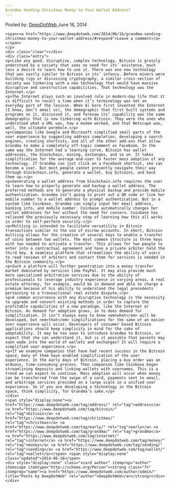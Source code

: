 ```yaml
---
Grandma Sending Christmas Money to Your Wallet Address?
---
```

<article class="post-listing post-5736 post type-post status-publish format-standard has-post-thumbnail hentry category-deepdot-news tag-address tag-bitcoin tag-christmas tag-early tag-grandma tag-internet tag-money tag-sending tag-wallet">
    <div class="post-inner">
        <span>Posted by: <a href="https://www.deepdotweb.com/author/admin/" title="">DeepDotWeb </a></span>
    <span>June 16, 2014</span>
    
    <span><a href="https://www.deepdotweb.com/2014/06/16/grandma-sending-christmas-money-to-your-wallet-address/#respond">Leave a comment</a></span>
    </p>
    <div class="clear"></div>
    <div class="entry">
    <p>Like any good, disruptive, complex technology, Bitcoin is grossly understood by a society that sees no need for its’ existence, much less a desire to learn how to use it. There was one new technology that was vastly similar to Bitcoin in its’ infancy. Before miners were building rigs or discussing cryptography, a similar cross-section of society was tinkering with a new technology that would have massive disruptive and constructive capabilities. That technology was the Internet.</p>
    <p>The Internet plays such an involved role in modern-day life that it is difficult to recall a time when it’s terminology was not an everyday part of the lexicon. When Al Gore first invented the Internet (I know, don’t email us), the demographic that first built systems and programs on it, discussed it, and foresaw its’ capability was the same demographic that is now tinkering with Bitcoin. They were the ones who understood what a URL was, how a modem worked, and that Netscape was, well, the ultimate wormhole.</p>
    <p>Companies like Google and Microsoft simplified small parts of the user experience by suggesting address completion, developing a search engines, creating shortcuts, and all of the other add-ons that allow Grandma to make a completely off-topic comment on Facebook. In the same way the Internet had a learning curve, Bitcoin has wallet addresses, the blockchain, mining, exchanges, and so on. It takes simplification for the average end-user to foster mass adoption of any technology. If Grandma can just click on a Facebook shortcut, she can become a user. But most people cannot presently navigate their way through blockchain.info, generate a wallet, buy bitcoins, and back them up.</p>
    <p>Generating a wallet address from blockchain.info requires the user to learn how to properly generate and backup a wallet address. The preferred methods are to generate a physical backup and provide mobile authentication. Grandma isn’t going to print out a QR code or link her mobile number to a wallet address to prompt authentication. But in a system like Coinbase, Grandma can simply input her email address, banking info, and mobile number. Coinbase automatically changes her wallet addresses for her without the need for concern. Coinbase has relieved the previously necessary step of learning how this all works in order to self-perform security.</p>
    <p>Multisig is intended to facilitate versatility in Bitcoin transactions similar to the use of escrow accounts. In short, Bitcoin multisig allows for the creation of several keys to enable a transfer of coins between two wallets. The most common structure is three keys with two needed to activate a transfer. This allows for two people to enter into a contractual agreement and have a private arbiter hold the third key. A seamless platform that streamlines the ability of users to read reviews of arbiters and contact them for services is needed in the Bitcoin community.</p>
    <p>Such a platform will further penetration into a money transfer market dominated by services like PayPal. It may also provide much more specialized arbitration services due to the ability of professionals to leverage industry experience in varying areas. A real estate attorney, for example, would be in demand and able to charge a premium because of his ability to understand the legal precedents pertaining to a transactional real estate dispute.</p>
    <p>A common occurrence with any disruptive technology is the necessity to upgrade and convert existing methods in order to capture the profitable capabilities of a new paradigm, like the Internet or Bitcoin. As demand for adoption grows, so to does demand for simplification. It isn’t always easy to know <em>what</em> will be developed, but <em>that</em> simplifications for the sake of an easier user experience will occur. Developers of consumer based Bitcoin applications should keep simplicity in mind for the sake of adoptability. It may be too soon to introduce Grandma to Bitcoin, or expect that she can understand it, but is it possible that parents may soon wade into the world of wallets and exchanges? It will require a simplified user experience.</p>
    <p>If we examine companies that have had recent success in the Bitcoin space, many of them have enabled simplification of the user experience. In the early days of Bitcoin, placing a buy order was an arduous, time-consuming process. Then companies like Coinbase began streamlining deposits and linking wallets with usernames. This is a trend we can expect to continue. Mass adoption will occur when money can be transferred from the swipe of a card, payments sent to email, and arbitrage services provided on a large scale in a unified user experience. So if you are developing a technology in the Bitcoin space, think simplicity, for Grandma’s sake.</p>
    </div>
    <span style="display:none"><a href="https://www.deepdotweb.com/tag/address/" rel="tag">address</a> <a href="https://www.deepdotweb.com/tag/bitcoin/" rel="tag">bitcoin</a> <a href="https://www.deepdotweb.com/tag/christmas/" rel="tag">christmas</a> <a href="https://www.deepdotweb.com/tag/early/" rel="tag">early</a> <a href="https://www.deepdotweb.com/tag/grandma/" rel="tag">grandma</a> <a href="https://www.deepdotweb.com/tag/internet/" rel="tag">internet</a> <a href="https://www.deepdotweb.com/tag/money/" rel="tag">money</a> <a href="https://www.deepdotweb.com/tag/sending/" rel="tag">sending</a> <a href="https://www.deepdotweb.com/tag/wallet/" rel="tag">wallet</a></span> <span style="display:none" class="updated">2014-06-16</span>
    <div style="display:none" class="vcard author" itemprop="author" itemscope itemtype="http://schema.org/Person"><strong class="fn" itemprop="name"><a href="https://www.deepdotweb.com/author/admin/" title="Posts by DeepDotWeb" rel="author">DeepDotWeb</a></strong></div>
    </div>
</article>

